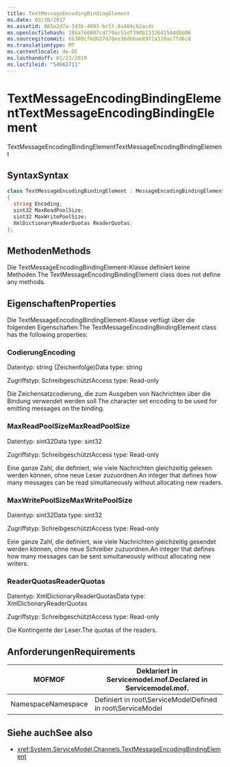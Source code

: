 ```yaml
---
title: TextMessageEncodingBindingElement
ms.date: 03/30/2017
ms.assetid: 885e2d7a-3436-4093-bc5f-0a404c62acdc
ms.openlocfilehash: 188a766807cd779ac51df390b1332641584dbb06
ms.sourcegitcommit: 6b308cf6d627d78ee36dbbae8972a310ac7fd6c8
ms.translationtype: MT
ms.contentlocale: de-DE
ms.lasthandoff: 01/23/2019
ms.locfileid: "54662711"
---
```

# <a name="textmessageencodingbindingelement"></a><span data-ttu-id="19772-102">TextMessageEncodingBindingElement</span><span class="sxs-lookup"><span data-stu-id="19772-102">TextMessageEncodingBindingElement</span></span>
<span data-ttu-id="19772-103">TextMessageEncodingBindingElement</span><span class="sxs-lookup"><span data-stu-id="19772-103">TextMessageEncodingBindingElement</span></span>  
  
## <a name="syntax"></a><span data-ttu-id="19772-104">Syntax</span><span class="sxs-lookup"><span data-stu-id="19772-104">Syntax</span></span>  
  
```csharp
class TextMessageEncodingBindingElement : MessageEncodingBindingElement  
{  
  string Encoding;  
  sint32 MaxReadPoolSize;  
  sint32 MaxWritePoolSize;  
  XmlDictionaryReaderQuotas ReaderQuotas;  
};  
```  
  
## <a name="methods"></a><span data-ttu-id="19772-105">Methoden</span><span class="sxs-lookup"><span data-stu-id="19772-105">Methods</span></span>  
 <span data-ttu-id="19772-106">Die TextMessageEncodingBindingElement-Klasse definiert keine Methoden.</span><span class="sxs-lookup"><span data-stu-id="19772-106">The TextMessageEncodingBindingElement class does not define any methods.</span></span>  
  
## <a name="properties"></a><span data-ttu-id="19772-107">Eigenschaften</span><span class="sxs-lookup"><span data-stu-id="19772-107">Properties</span></span>  
 <span data-ttu-id="19772-108">Die TextMessageEncodingBindingElement-Klasse verfügt über die folgenden Eigenschaften:</span><span class="sxs-lookup"><span data-stu-id="19772-108">The TextMessageEncodingBindingElement class has the following properties:</span></span>  
  
### <a name="encoding"></a><span data-ttu-id="19772-109">Codierung</span><span class="sxs-lookup"><span data-stu-id="19772-109">Encoding</span></span>  
 <span data-ttu-id="19772-110">Datentyp: string (Zeichenfolge)</span><span class="sxs-lookup"><span data-stu-id="19772-110">Data type: string</span></span>  
  
 <span data-ttu-id="19772-111">Zugriffstyp: Schreibgeschützt</span><span class="sxs-lookup"><span data-stu-id="19772-111">Access type: Read-only</span></span>  
  
 <span data-ttu-id="19772-112">Die Zeichensatzcodierung, die zum Ausgeben von Nachrichten über die Bindung verwendet werden soll.</span><span class="sxs-lookup"><span data-stu-id="19772-112">The character set encoding to be used for emitting messages on the binding.</span></span>  
  
### <a name="maxreadpoolsize"></a><span data-ttu-id="19772-113">MaxReadPoolSize</span><span class="sxs-lookup"><span data-stu-id="19772-113">MaxReadPoolSize</span></span>  
 <span data-ttu-id="19772-114">Datentyp: sint32</span><span class="sxs-lookup"><span data-stu-id="19772-114">Data type: sint32</span></span>  
  
 <span data-ttu-id="19772-115">Zugriffstyp: Schreibgeschützt</span><span class="sxs-lookup"><span data-stu-id="19772-115">Access type: Read-only</span></span>  
  
 <span data-ttu-id="19772-116">Eine ganze Zahl, die definiert, wie viele Nachrichten gleichzeitig gelesen werden können, ohne neue Leser zuzuordnen.</span><span class="sxs-lookup"><span data-stu-id="19772-116">An integer that defines how many messages can be read simultaneously without allocating new readers.</span></span>  
  
### <a name="maxwritepoolsize"></a><span data-ttu-id="19772-117">MaxWritePoolSize</span><span class="sxs-lookup"><span data-stu-id="19772-117">MaxWritePoolSize</span></span>  
 <span data-ttu-id="19772-118">Datentyp: sint32</span><span class="sxs-lookup"><span data-stu-id="19772-118">Data type: sint32</span></span>  
  
 <span data-ttu-id="19772-119">Zugriffstyp: Schreibgeschützt</span><span class="sxs-lookup"><span data-stu-id="19772-119">Access type: Read-only</span></span>  
  
 <span data-ttu-id="19772-120">Eine ganze Zahl, die definiert, wie viele Nachrichten gleichzeitig gesendet werden können, ohne neue Schreiber zuzuordnen.</span><span class="sxs-lookup"><span data-stu-id="19772-120">An integer that defines how many messages can be sent simultaneously without allocating new writers.</span></span>  
  
### <a name="readerquotas"></a><span data-ttu-id="19772-121">ReaderQuotas</span><span class="sxs-lookup"><span data-stu-id="19772-121">ReaderQuotas</span></span>  
 <span data-ttu-id="19772-122">Datentyp: XmlDictionaryReaderQuotas</span><span class="sxs-lookup"><span data-stu-id="19772-122">Data type: XmlDictionaryReaderQuotas</span></span>  
  
 <span data-ttu-id="19772-123">Zugriffstyp: Schreibgeschützt</span><span class="sxs-lookup"><span data-stu-id="19772-123">Access type: Read-only</span></span>  
  
 <span data-ttu-id="19772-124">Die Kontingente der Leser.</span><span class="sxs-lookup"><span data-stu-id="19772-124">The quotas of the readers.</span></span>  
  
## <a name="requirements"></a><span data-ttu-id="19772-125">Anforderungen</span><span class="sxs-lookup"><span data-stu-id="19772-125">Requirements</span></span>  
  
|<span data-ttu-id="19772-126">MOF</span><span class="sxs-lookup"><span data-stu-id="19772-126">MOF</span></span>|<span data-ttu-id="19772-127">Deklariert in Servicemodel.mof.</span><span class="sxs-lookup"><span data-stu-id="19772-127">Declared in Servicemodel.mof.</span></span>|  
|---------|-----------------------------------|  
|<span data-ttu-id="19772-128">Namespace</span><span class="sxs-lookup"><span data-stu-id="19772-128">Namespace</span></span>|<span data-ttu-id="19772-129">Definiert in root\ServiceModel</span><span class="sxs-lookup"><span data-stu-id="19772-129">Defined in root\ServiceModel</span></span>|  
  
## <a name="see-also"></a><span data-ttu-id="19772-130">Siehe auch</span><span class="sxs-lookup"><span data-stu-id="19772-130">See also</span></span>
- <xref:System.ServiceModel.Channels.TextMessageEncodingBindingElement>
